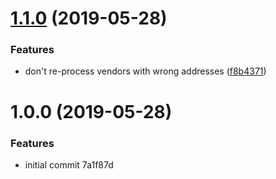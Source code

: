 <a name="1.1.0"></a>
# [1.1.0](https://github.com/unplugstudio/mezzanine-vendors/compare/v1.0.0...v1.1.0) (2019-05-28)


### Features

* don't re-process vendors with wrong addresses ([f8b4371](https://github.com/unplugstudio/mezzanine-vendors/commit/f8b4371))



<a name="1.0.0"></a>
# 1.0.0 (2019-05-28)


### Features

* initial commit 7a1f87d




